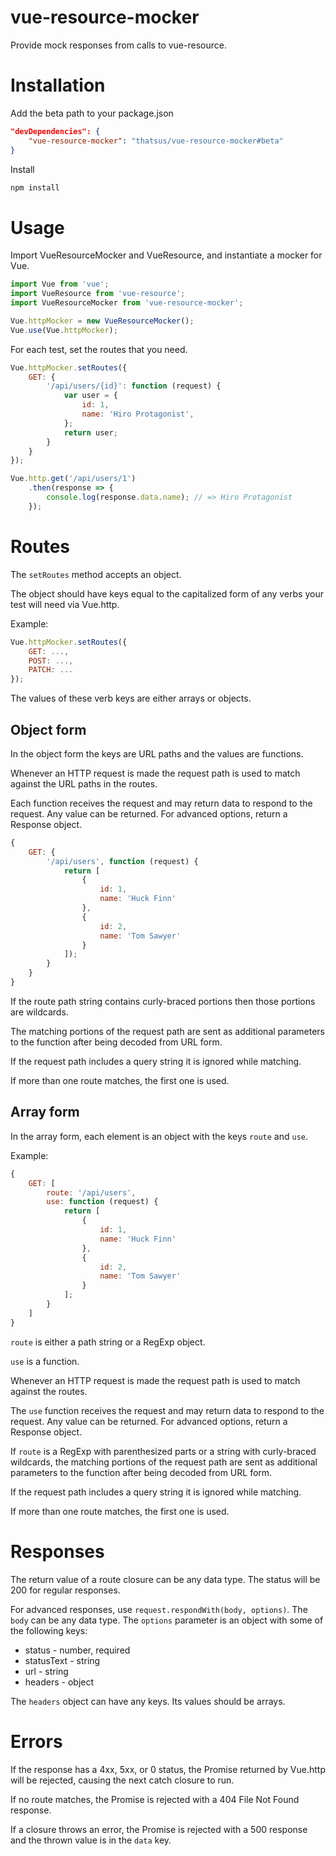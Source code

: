 # vue-resource-mocker
Provide mock responses from calls to vue-resource.

# Installation

Add the beta path to your package.json
```json
"devDependencies": {
    "vue-resource-mocker": "thatsus/vue-resource-mocker#beta"
}
```

Install
```bash
npm install
```

# Usage

Import VueResourceMocker and VueResource, and instantiate a mocker for Vue.
```js
import Vue from 'vue';
import VueResource from 'vue-resource';
import VueResourceMocker from 'vue-resource-mocker';

Vue.httpMocker = new VueResourceMocker();
Vue.use(Vue.httpMocker);
```

For each test, set the routes that you need.
```js
Vue.httpMocker.setRoutes({
    GET: {
        '/api/users/{id}': function (request) {
            var user = {
                id: 1,
                name: 'Hiro Protagonist',
            };
            return user;
        }
    }
});

Vue.http.get('/api/users/1')
    .then(response => {
        console.log(response.data.name); // => Hiro Protagonist
    });
```

# Routes

The `setRoutes` method accepts an object.

The object should have keys equal to the capitalized form of any verbs your test will need via Vue.http.

Example:
```js
Vue.httpMocker.setRoutes({
    GET: ...,
    POST: ...,
    PATCH: ...
});
```

The values of these verb keys are either arrays or objects.

## Object form

In the object form the keys are URL paths and the values are functions.

Whenever an HTTP request is made the request path is used to match against the URL paths in the routes.

Each function receives the request and may return data to respond to the request. Any value can be returned. For advanced options, return a Response object.

```js
{
    GET: {
        '/api/users', function (request) {
            return [
                {
                    id: 1,
                    name: 'Huck Finn'
                },
                {
                    id: 2,
                    name: 'Tom Sawyer'
                }
            ]);
        }
    }
}
```

If the route path string contains curly-braced portions then those portions are wildcards.

The matching portions of the request path are sent as additional parameters to the function after being decoded from URL form.

If the request path includes a query string it is ignored while matching.

If more than one route matches, the first one is used.

## Array form

In the array form, each element is an object with the keys `route` and `use`. 

Example:

```js
{
    GET: [
        route: '/api/users', 
        use: function (request) {
            return [
                {
                    id: 1,
                    name: 'Huck Finn'
                },
                {
                    id: 2,
                    name: 'Tom Sawyer'
                }
            ];
        }
    ]
}
```

`route` is either a path string or a RegExp object. 

`use` is a function. 

Whenever an HTTP request is made the request path is used to match against the routes.

The `use` function receives the request and may return data to respond to the request. Any value can be returned. For advanced options, return a Response object.

If `route` is a RegExp with parenthesized parts or a string with curly-braced wildcards, the matching portions of the request path are sent as additional parameters to the function after being decoded from URL form.

If the request path includes a query string it is ignored while matching.

If more than one route matches, the first one is used.

# Responses

The return value of a route closure can be any data type. The status will be 200 for regular responses.

For advanced responses, use `request.respondWith(body, options)`. The `body` can be any data type. The `options` parameter is an object with some of the following keys:

 * status - number, required
 * statusText - string
 * url - string
 * headers - object

The `headers` object can have any keys. Its values should be arrays.

# Errors

If the response has a 4xx, 5xx, or 0 status, the Promise returned by Vue.http will be rejected, causing the next catch closure to run.

If no route matches, the Promise is rejected with a 404 File Not Found response.

If a closure throws an error, the Promise is rejected with a 500 response and the thrown value is in the `data` key.
